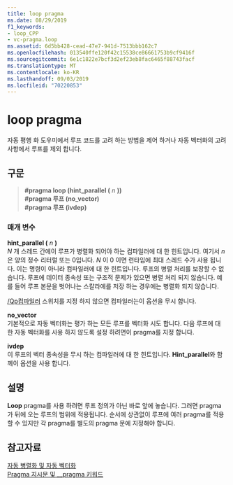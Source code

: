 ```yaml
---
title: loop pragma
ms.date: 08/29/2019
f1_keywords:
- loop_CPP
- vc-pragma.loop
ms.assetid: 6d5bb428-cead-47e7-941d-7513bbb162c7
ms.openlocfilehash: 013540ffe120f42c15538ce86661753b9cf9416f
ms.sourcegitcommit: 6e1c1822e7bcf3d2ef23eb8fac6465f88743facf
ms.translationtype: MT
ms.contentlocale: ko-KR
ms.lasthandoff: 09/03/2019
ms.locfileid: "70220853"
---
```

# <a name="loop-pragma"></a>loop pragma

자동 평행 화 도우미에서 루프 코드를 고려 하는 방법을 제어 하거나 자동 벡터화의 고려 사항에서 루프를 제외 합니다.

## <a name="syntax"></a>구문

> **#pragma loop (hint_parallel (** *n* **))** \
> **#pragma 루프 (no_vector)** \
> **#pragma 루프 (ivdep)**

### <a name="parameters"></a>매개 변수

**hint_parallel (** *n* **)** \
*N* 개 스레드 간에이 루프가 병렬화 되어야 하는 컴파일러에 대 한 힌트입니다. 여기서 *n* 은 양의 정수 리터럴 또는 0입니다. *N* 이 0 이면 런타임에 최대 스레드 수가 사용 됩니다. 이는 명령이 아니라 컴파일러에 대 한 힌트입니다. 루프의 병렬 처리를 보장할 수 없습니다. 루프에 데이터 종속성 또는 구조적 문제가 있으면 병렬 처리 되지 않습니다. 예를 들어 루프 본문을 벗어나는 스칼라에를 저장 하는 경우에는 병렬화 되지 않습니다.

[/Qp컴파일러](../build/reference/qpar-auto-parallelizer.md) 스위치를 지정 하지 않으면 컴파일러는이 옵션을 무시 합니다.

**no_vector**\
기본적으로 자동 벡터화는 평가 하는 모든 루프를 벡터화 시도 합니다. 다음 루프에 대 한 자동 벡터화를 사용 하지 않도록 설정 하려면이 pragma를 지정 합니다.

**ivdep**\
이 루프의 벡터 종속성을 무시 하는 컴파일러에 대 한 힌트입니다. **Hint_parallel**와 함께이 옵션을 사용 합니다.

## <a name="remarks"></a>설명

**Loop** pragma를 사용 하려면 루프 정의가 아닌 바로 앞에 놓습니다. 그러면 pragma가 뒤에 오는 루프의 범위에 적용됩니다. 순서에 상관없이 루프에 여러 pragma를 적용할 수 있지만 각 pragma를 별도의 pragma 문에 지정해야 합니다.

## <a name="see-also"></a>참고자료

[자동 병렬화 및 자동 벡터화](../parallel/auto-parallelization-and-auto-vectorization.md)\
[Pragma 지시문 및 __pragma 키워드](../preprocessor/pragma-directives-and-the-pragma-keyword.md)
